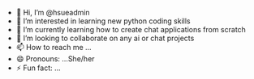 - 👋 Hi, I’m @hsueadmin
- 👀 I’m interested in learning new python coding skills
- 🌱 I’m currently learning how to create chat applications from scratch
- 💞️ I’m looking to collaborate on any ai or chat projects
- 📫 How to reach me ...
- 😄 Pronouns: ...She/her
- ⚡ Fun fact: ...

<!---
hsueadmin/hsueadmin is a ✨ special ✨ repository because its `README.md` (this file) appears on your GitHub profile.
You can click the Preview link to take a look at your changes.
--->
